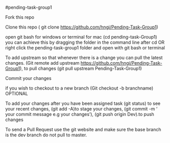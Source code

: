 #pending-task-group1

Fork this repo

Clone this repo ( git clone https://github.com/hngi/Pending-Task-Group1)

open git bash for windows or terminal for mac (cd pending-task-Group1) you can achieve this by dragging the folder in the command line after cd OR right click the pending-task-group1 folder and open with git bash or terminal

To add upstream so that whenever there is a change you can pull the latest changes. (Git remote add upstream https://github.com/hngi/Pending-Task-Group1), to pull changes (git pull upstream Pending-Task-Group1)

Commit your changes

if you wish to checkout to a new branch (Git checkout -b branchname) OPTIONAL

To add your changes after you have been assigned task (git status) to see your recent changes, (git add -A)to stage your changes, (git commit -m ‘ your commit message e.g your changes’), (git push origin Dev).to push changes

To send a Pull Request use the git website and make sure the base branch is the dev branch do not pull to master.
